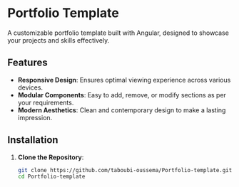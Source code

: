 # Portfolio Template

A customizable portfolio template built with Angular, designed to showcase your projects and skills effectively.

## Features

- **Responsive Design**: Ensures optimal viewing experience across various devices.
- **Modular Components**: Easy to add, remove, or modify sections as per your requirements.
- **Modern Aesthetics**: Clean and contemporary design to make a lasting impression.

## Installation

1. **Clone the Repository**:
   ```bash
   git clone https://github.com/taboubi-oussema/Portfolio-template.git
   cd Portfolio-template

